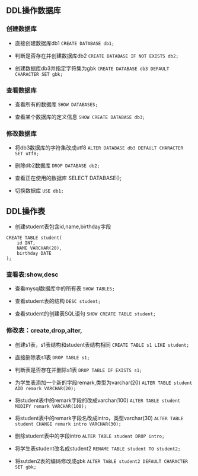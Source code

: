 ## DDL操作数据库

### 创建数据库

- 直接创建数据库db1
`CREATE DATABASE db1;`

- 判断是否存在并创建数据库db2
`CREATE DATABASE IF NOT EXISTS db2;`

- 创建数据库db3并指定字符集为gbk
`CREATE DATABASE db3 DEFAULT CHARACTER SET gbk;`

### 查看数据库
- 查看所有的数据库
`SHOW DATABASES;`

- 查看某个数据库的定义信息
`SHOW CREATE DATABASE db3;`


### 修改数据库
- 将db3数据库的字符集改成utf8
`ALTER DATABASE db3 DEFAULT CHARACTER SET utf8;`

- 删除db2数据库
`DROP DATABASE db2;`

- 查看正在使用的数据库
SELECT DATABASE();

- 切换数据库
`USE db1;`


## DDL操作表
- 创建student表包含id,name,birthday字段
```
CREATE TABLE student(
	id INT,
	NAME VARCHAR(20),
	birthday DATE
);
```

### 查看表:show,desc

- 查看mysql数据库中的所有表
`SHOW TABLES;`

- 查看student表的结构
`DESC student;`

- 查看student的创建表SQL语句
`SHOW CREATE TABLE student;`

### 修改表：create,drop,alter,
- 创建s1表，s1表结构和student表结构相同
`CREATE TABLE s1 LIKE student;`

- 直接删除表s1表
`DROP TABLE s1;`

- 判断表是否存在并删除s1表
`DROP TABLE IF EXISTS s1;`


- 为学生表添加一个新的字段remark,类型为varchar(20)
`ALTER TABLE student ADD remark VARCHAR(20);`


- 将student表中的remark字段的改成varchar(100)
`ALTER TABLE student MODIFY remark VARCHAR(100);`

- 将student表中的remark字段名改成intro，类型varchar(30)
`ALTER TABLE student CHANGE remark intro VARCHAR(30);`

- 删除student表中的字段intro
`ALTER TABLE student DROP intro;`

- 将学生表student改名成student2
`RENAME TABLE student TO student2;`

- 将sutden2表的编码修改成gbk
`ALTER TABLE student2 DEFAULT CHARACTER SET gbk;`
